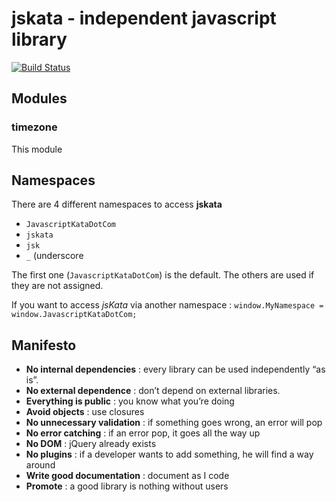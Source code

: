 # jskata - independent javascript library

[![Build Status](https://secure.travis-ci.org/dsimard/jskata.png?branch=2012-12-02_Node)](https://travis-ci.org/dsimard/jskata)

## Modules

### timezone

This module

## Namespaces

There are 4 different namespaces to access __jskata__

- `JavascriptKataDotCom`
- `jskata`
- `jsk`
- `_` (underscore

The first one (`JavascriptKataDotCom`) is the default. The others are used if they are not assigned.

If you want to access _jsKata_ via another namespace : `window.MyNamespace = window.JavascriptKataDotCom;`

## Manifesto

- **No internal dependencies** : every library can be used independently “as is”.
- **No external dependence** : don’t depend on external libraries.
- **Everything is public** : you know what you’re doing
- **Avoid objects** : use closures
- **No unnecessary validation** : if something goes wrong, an error will pop
- **No error catching** : if an error pop, it goes all the way up
- **No DOM** : jQuery already exists
- **No plugins** : if a developer wants to add something, he will find a way around
- **Write good documentation** : document as I code
- **Promote** : a good library is nothing without users

